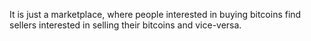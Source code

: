 It is just a marketplace, where people interested in buying bitcoins find sellers interested in selling their bitcoins and vice-versa.

